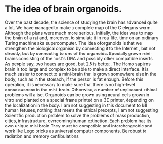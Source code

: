 # The idea of ​​brain organoids.
Over the past decade, the science of studying the brain has advanced quite a lot.
We have managed to make a complete map of the C elegans worm.
Although the plans were much more serious. Initially, the idea was to map the brain of a rat and, moreover, to simulate it in real life.
time on an ordinary Turing machine aka supercomputer.
The idea of ​​organoids is that we strengthen the biological organism by connecting it to the Internet
, but not directly, but by connecting to one of the organoids. Specially grown mini-brains consisting of the host's DNA
and possibly other compatible inserts As people say, two heads are good, but 2.5 is better.. The Homo sapiens brain is too large and complex to be able to make a direct interface.
It is much easier to connect to a mini-brain that is grown somewhere else in the body, such as in the stomach, if the person is fat enough.
Before this operation, it is necessary to make sure that there is no high-level consciousness in the mini-brain.
Otherwise, a number of unpleasant ethical problems will arise.
Organoids can be grown using neural cells grown in vitro and planted on a special frame printed on a 3D printer, depending on the localization in the body. I am not suggesting in this document to kill human fetuses, nothing that meets the ethical precepts, I am not suggesting
Scientific production problem to solve the problems of mass production, cities, infrastructure, overcoming human extinction.
Each problem has its own unique mini brain
They must be compatible and interchangeable and work like Lego bricks as universal computer components. Be robust to radiation and memory confibulations
